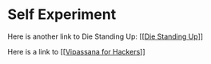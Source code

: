 
# Self Experiment

Here is another link to Die Standing Up: [[[Die Standing Up](https://github.com/deobald/notes/blob/master/output/Die%20Standing%20Up.md)]]

Here is a link to [[[Vipassana for Hackers](https://github.com/deobald/notes/blob/master/output/Vipassana%20for%20Hackers.md)]] 

